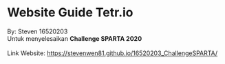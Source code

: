 # Website Guide Tetr.io
By: Steven 16520203
<br/>
Untuk menyelesaikan **Challenge SPARTA 2020**
<br/>
<br/>
Link Website: https://stevenwen81.github.io/16520203_ChallengeSPARTA/
